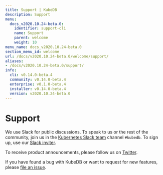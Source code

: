```yaml
---
title: Support | KubeDB
description: Support
menu:
  docs_v2020.10.24-beta.0:
    identifier: support-cli
    name: Support
    parent: welcome
    weight: 10
menu_name: docs_v2020.10.24-beta.0
section_menu_id: welcome
url: /docs/v2020.10.24-beta.0/welcome/support/
aliases:
- /docs/v2020.10.24-beta.0/support/
info:
  cli: v0.14.0-beta.4
  community: v0.14.0-beta.4
  enterprise: v0.1.0-beta.4
  installer: v0.14.0-beta.4
  version: v2020.10.24-beta.0
---
```


# Support

We use Slack for public discussions. To speak to us or the rest of the community, join us in the [Kubernetes Slack team](https://kubernetes.slack.com/messages/C8149MREV/) channel `#kubedb`. To sign up, use our [Slack inviter](http://slack.kubernetes.io/).

To receive product announcements, please follow us on [Twitter](https://twitter.com/KubeDB).

If you have found a bug with KubeDB or want to request for new features, please [file an issue](https://github.com/kubedb/project/issues/new).
